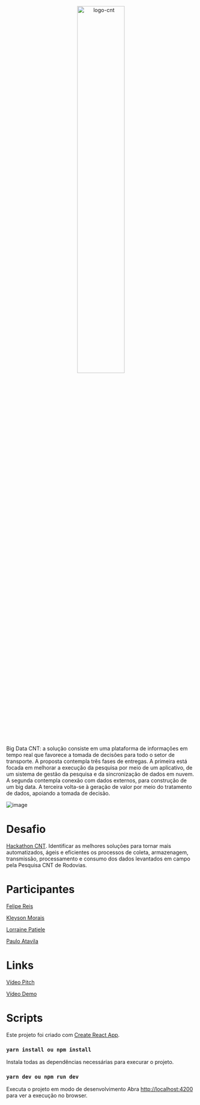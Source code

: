 <p align="center">
 <img width="50%" alt="logo-cnt" src="https://user-images.githubusercontent.com/17303936/156004588-545d4b67-81a4-426e-9dfb-9e4cbbf4a0aa.png">
</p>

Big Data CNT: a solução consiste em uma plataforma de informações em tempo real que favorece a tomada de decisões para todo o setor de transporte. A proposta contempla três fases de entregas. A primeira está focada em melhorar a execução da pesquisa por meio de um aplicativo, de um sistema de gestão da pesquisa e da sincronização de dados em nuvem. A segunda contempla conexão com dados externos, para construção de um big data. A terceira volta-se à geração de valor por meio do tratamento de dados, apoiando a tomada de decisão.

![image](https://user-images.githubusercontent.com/17303936/156004799-761d69ff-22a6-4a50-86a2-78b582b1e3ac.png)

# Desafio
[Hackathon CNT](https://cnt.org.br/agencia-cnt/divulgados-vencedores-do-hackathon-do-transporte-cnt/). Identificar as melhores soluções para tornar mais automatizados, ágeis e eficientes os processos de coleta, armazenagem, transmissão, processamento e consumo dos dados levantados em campo pela Pesquisa CNT de Rodovias.

# Participantes
[Felipe Reis](https://www.linkedin.com/in/felipereismb/)

[Kleyson Morais](https://www.linkedin.com/in/kleysonmorais/)

[Lorraine Patiele](https://www.linkedin.com/in/lorraine-patiele/)

[Paulo Atavila](https://www.linkedin.com/in/pauloatavila/)

# Links
[Vídeo Pitch](https://youtu.be/ofEGKclh7oA)

[Vídeo Demo](https://youtu.be/4Hqw93OS0ss)

# Scripts
Este projeto foi criado com [Create React App](https://github.com/facebook/create-react-app).


### `yarn install ou npm install`

Instala todas as dependências necessárias para execurar o projeto.

### `yarn dev ou npm run dev`

Executa o projeto em modo de desenvolvimento
Abra [http://localhost:4200](http://localhost:4200) para ver a execução no browser.
